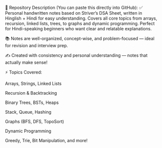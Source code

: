 📄 Repository Description (You can paste this directly into GitHub):
✅ Personal handwritten notes based on Striver’s DSA Sheet, written in Hinglish + Hindi for easy understanding. Covers all core topics from arrays, recursion, linked lists, trees, to graphs and dynamic programming. Perfect for Hindi-speaking beginners who want clear and relatable explanations.

📚 Notes are well-organized, concept-wise, and problem-focused — ideal for revision and interview prep.

✍️ Created with consistency and personal understanding — notes that actually make sense!

⚡ Topics Covered:

Arrays, Strings, Linked Lists

Recursion & Backtracking

Binary Trees, BSTs, Heaps

Stack, Queue, Hashing

Graphs (BFS, DFS, TopoSort)

Dynamic Programming

Greedy, Trie, Bit Manipulation, and more!
